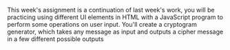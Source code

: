 This week's assignment is a continuation of last week's work, you will be practicing using different UI elements in HTML with a JavaScript program to perform some operations on user input. You'll create a cryptogram generator, which takes any message as input and outputs a cipher message in a few different possible outputs